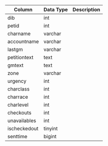 | Column       | Data Type | Description |
| ------------ | --------- | ----------- |
| dib          | int       |             |
| petid        | int       |             |
| charname     | varchar   |             |
| accountname  | varchar   |             |
| lastgm       | varchar   |             |
| petitiontext | text      |             |
| gmtext       | text      |             |
| zone         | varchar   |             |
| urgency      | int       |             |
| charclass    | int       |             |
| charrace     | int       |             |
| charlevel    | int       |             |
| checkouts    | int       |             |
| unavailables | int       |             |
| ischeckedout | tinyint   |             |
| senttime     | bigint    |             |